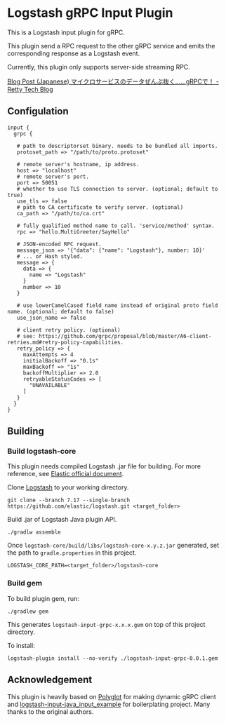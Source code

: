 # Logstash gRPC Input Plugin

This is a Logstash input plugin for gRPC.

This plugin send a RPC request to the other gRPC service and emits the corresponding response as a Logstash event.

Currently, this plugin only supports server-side streaming RPC.

[Blog Post (Japanese) マイクロサービスのデータぜんぶ抜く……gRPCで！ - Retty Tech Blog](https://engineer.retty.me/entry/2022/06/03/173923)

## Configulation
```
input {
  grpc {

   # path to descriptorset binary. needs to be bundled all imports.
   protoset_path => "/path/to/proto.protoset"

   # remote server's hostname, ip address.
   host => "localhost"
   # remote server's port.
   port => 50051
   # whether to use TLS connection to server. (optional; default to true)
   use_tls => false
   # path to CA certificate to verify server. (optional)
   ca_path => "/path/to/ca.crt"

   # fully qualified method name to call. 'service/method' syntax.
   rpc => "hello.MultiGreeter/SayHello"

   # JSON-encoded RPC request.
   message_json => '{"data": {"name": "Logstash"}, number: 10}'
   # ... or Hash styled.
   message => {
     data => {
       name => "Logstash"
     }
     number => 10
   }

   # use lowerCamelCased field name instead of original proto field name. (optional; default to false)
   use_json_name => false
   
   # client retry policy. (optional)
   # see: https://github.com/grpc/proposal/blob/master/A6-client-retries.md#retry-policy-capabilities.
   retry_policy => {
     maxAttempts => 4
     initialBackoff => "0.1s"
     maxBackoff => "1s"
     backoffMultiplier => 2.0
     retryableStatusCodes => [
       "UNAVAILABLE"
     ]
   }
  }
}
```

## Building

### Build logstash-core

This plugin needs compiled Logstash .jar file for building. For more reference, see [Elastic official document](https://www.elastic.co/guide/en/logstash/current/java-input-plugin.html#_set_up_your_environment).

Clone [Logstash](https://github.com/elastic/logstash) to your working directory.

    git clone --branch 7.17 --single-branch https://github.com/elastic/logstash.git <target_folder>

Build .jar of Logstash Java plugin API.

    ./gradlw assemble

Once `logstash-core/build/libs/logstash-core-x.y.z.jar` generated, set the path to `gradle.properties` in this project.

    LOGSTASH_CORE_PATH=<target_folder>/logstash-core

### Build gem

To build plugin gem, run:

    ./gradlew gem

This generates `logstash-input-grpc-x.x.x.gem` on top of this project directory.

To install:

    logstash-plugin install --no-verify ./logstash-input-grpc-0.0.1.gem

## Acknowledgement

This plugin is heavily based on [Polyglot](https://github.com/grpc-ecosystem/polyglot) for making dynamic gRPC client and [logstash-input-java_input_example](https://github.com/logstash-plugins/logstash-input-java_input_example) for boilerplating project. Many thanks to the original authors.
